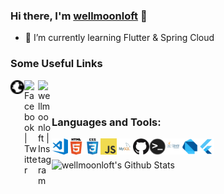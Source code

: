 
### Hi there, I'm [wellmoonloft](https://www.igerm.cn) 👋

- 🌱 I’m currently learning Flutter & Spring Cloud


### Some Useful Links
[<img align="left" alt="igerm.cn" width="22px" src="https://raw.githubusercontent.com/iconic/open-iconic/master/svg/globe.svg" />][website]
[<img align="left" alt="Facebook | Twitter" width="22px" src="https://cdn.jsdelivr.net/npm/simple-icons@v3/icons/facebook.svg" />][facebook]
[<img align="left" alt="wellmoonloft | Instagram" width="22px" src="https://cdn.jsdelivr.net/npm/simple-icons@v3/icons/instagram.svg" />][instagram]
<br />
<br />

### Languages and Tools:

<img align="left" alt="Visual Studio Code" width="26px" src="https://raw.githubusercontent.com/github/explore/80688e429a7d4ef2fca1e82350fe8e3517d3494d/topics/visual-studio-code/visual-studio-code.png" />
<img align="left" alt="HTML5" width="26px" src="https://raw.githubusercontent.com/github/explore/80688e429a7d4ef2fca1e82350fe8e3517d3494d/topics/html/html.png" />
<img align="left" alt="CSS3" width="26px" src="https://raw.githubusercontent.com/github/explore/80688e429a7d4ef2fca1e82350fe8e3517d3494d/topics/css/css.png" />
<img align="left" alt="JavaScript" width="26px" src="https://raw.githubusercontent.com/github/explore/80688e429a7d4ef2fca1e82350fe8e3517d3494d/topics/javascript/javascript.png" />
<img align="left" alt="MySQL" width="26px" src="https://raw.githubusercontent.com/github/explore/80688e429a7d4ef2fca1e82350fe8e3517d3494d/topics/mysql/mysql.png" />
<img align="left" alt="GitHub" width="26px" src="https://raw.githubusercontent.com/github/explore/78df643247d429f6cc873026c0622819ad797942/topics/github/github.png" />
<img align="left" alt="HTML5" width="26px" src="https://raw.githubusercontent.com/github/explore/80688e429a7d4ef2fca1e82350fe8e3517d3494d/topics/terminal/terminal.png" />
<img align="left" alt="Java" width="26px" src="https://raw.githubusercontent.com/github/explore/80688e429a7d4ef2fca1e82350fe8e3517d3494d/topics/java/java.png" />
<img align="left" alt="Dart" width="26px" src="https://raw.githubusercontent.com/github/explore/80688e429a7d4ef2fca1e82350fe8e3517d3494d/topics/dart/dart.png" />
<img align="left" alt="Flutter" width="26px" src="https://raw.githubusercontent.com/github/explore/80688e429a7d4ef2fca1e82350fe8e3517d3494d/topics/flutter/flutter.png" />
<br />
<br />

<img alt="wellmoonloft's Github Stats" src="https://github-readme-stats.vercel.app/api?username=wellmoonloft&show_icons=true&hide_border=true&count_private=true" />


[website]: https://www.igerm.com
[facebook]: https://facebook.com/wellmoonloft
[instagram]: https://instagram.com/wellmoonloft
